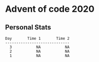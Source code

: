 # Advent of code 2020

## Personal Stats

```
Day       Time 1       Time 2
-----------------------------
  3           NA           NA
  2           NA           NA
  1           NA           NA
```
